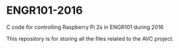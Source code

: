 # ENGR101-2016
C code for controlling Raspberry Pi 2s in ENGR101 during 2016

This repository is for storing all the files related to the AVC project.
